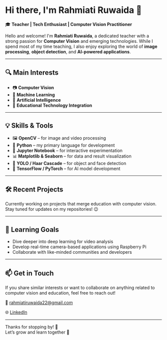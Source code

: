 # Hi there, I'm Rahmiati Ruwaida 👋

🎓 **Teacher | Tech Enthusiast | Computer Vision Practitioner**

Hello and welcome! I'm **Rahmiati Ruwaida**, a dedicated teacher with a strong passion for **Computer Vision** and emerging technologies. While I spend most of my time teaching, I also enjoy exploring the world of **image processing**, **object detection**, and **AI-powered applications**.

---

## 🔍 Main Interests
- 📷 **Computer Vision**
- 🧠 **Machine Learning**
- 🤖 **Artificial Intelligence**
- 🧰 **Educational Technology Integration**

---

## 💡 Skills & Tools
- 🖼️ **OpenCV** – for image and video processing
- 🐍 **Python** – my primary language for development
- 🧪 **Jupyter Notebook** – for interactive experimentation
- 📊 **Matplotlib & Seaborn** – for data and result visualization
- 🔎 **YOLO / Haar Cascade** – for object and face detection
- 🧠 **TensorFlow / PyTorch** – for AI model development

---

## 🛠️ Recent Projects
Currently working on projects that merge education with computer vision. Stay tuned for updates on my repositories! 😉

---

## 🌱 Learning Goals
- Dive deeper into deep learning for video analysis
- Develop real-time camera-based applications using Raspberry Pi
- Collaborate with like-minded communities and developers

---

## 📫 Get in Touch
If you share similar interests or want to collaborate on anything related to computer vision and education, feel free to reach out!

📧 rahmiatiruwaida22@gmail.com

🌐 [LinkedIn](https://linkedin.com/in/rahmiatiruwaida)

---

Thanks for stopping by! 🙌  
Let’s grow and learn together 🚀
